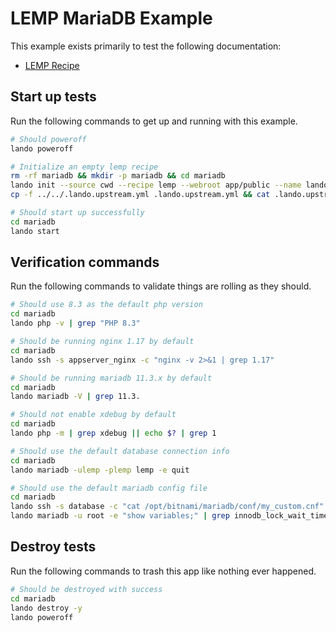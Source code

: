 LEMP MariaDB Example
====================

This example exists primarily to test the following documentation:

* [LEMP Recipe](https://docs.devwithlando.io/tutorials/lemp.html)

Start up tests
--------------

Run the following commands to get up and running with this example.

```bash
# Should poweroff
lando poweroff

# Initialize an empty lemp recipe
rm -rf mariadb && mkdir -p mariadb && cd mariadb
lando init --source cwd --recipe lemp --webroot app/public --name lando-lemp-mariadb --option php=8.3 --option database=mariadb:11.3
cp -f ../../.lando.upstream.yml .lando.upstream.yml && cat .lando.upstream.yml

# Should start up successfully
cd mariadb
lando start
```

Verification commands
---------------------

Run the following commands to validate things are rolling as they should.

```bash
# Should use 8.3 as the default php version
cd mariadb
lando php -v | grep "PHP 8.3"

# Should be running nginx 1.17 by default
cd mariadb
lando ssh -s appserver_nginx -c "nginx -v 2>&1 | grep 1.17"

# Should be running mariadb 11.3.x by default
cd mariadb
lando mariadb -V | grep 11.3.

# Should not enable xdebug by default
cd mariadb
lando php -m | grep xdebug || echo $? | grep 1

# Should use the default database connection info
cd mariadb
lando mariadb -ulemp -plemp lemp -e quit

# Should use the default mariadb config file
cd mariadb
lando ssh -s database -c "cat /opt/bitnami/mariadb/conf/my_custom.cnf" | grep "innodb_lock_wait_timeout = 121"
lando mariadb -u root -e "show variables;" | grep innodb_lock_wait_timeout | grep 121
```

Destroy tests
-------------

Run the following commands to trash this app like nothing ever happened.

```bash
# Should be destroyed with success
cd mariadb
lando destroy -y
lando poweroff
```
